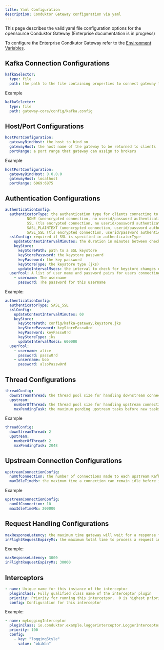 ```yaml
---
title: Yaml Configuration 
description: Conduktor Gateway configuration via yaml
---
```


This page describes the valid yaml file configuration options for the opensource Conduktor Gateway (Enterprise documentation is in progress)

To configure the Enterprise Condkutor Gateway refer to the [Environment Variables](./env-variables.md).

## Kafka Connection Configurations

```yaml
kafkaSelector:
  type: file
  path: the path to the file containing properties to connect gateway to the Kafka cluster
```

Example

```yaml
kafkaSelector:
  type: file
  path: gateway-core/config/kafka.config
```

## Host/Port Configurations

```yaml
hostPortConfiguration:
  gatewayBindHost: the host to bind on
  gatewayHost: the host name of the gateway to be returned to clients
  portRange: a port range that gateway can assign to brokers
```

Example

```yaml
hostPortConfiguration:
  gatewayBindHost: 0.0.0.0
  gatewayHost: localhost
  portRange: 6969:6975
```

## Authentication Configurations

```yaml
authenticationConfig:
  authenticatorType: the authentication type for clients connecting to the gateway.  Value can be one of:
          NONE (unencrypted connection, no userid/password authentication)
          SSL (tls encrypted connection, no userid/password authentication
          SASL_PLAINTEXT (unencrypted connection, userid/password authentication)
          SASL_SSL (tls encrypted connection, userid/password authentication)
  sslConfig: required if SSL is specified in authenticatorType
    updateContextIntervalMinutes: the duration in minutes between checks for for SSL context changes (minimum 1)
    keyStore:
      keyStorePath: path to a SSL keystore
      keyStorePassword: the keystore password
      keyPassword: the key password
      keyStoreType: the keystore type (jks)
      updateIntervalMsecs: the interval to check for keystore changes e.g. 600000
  userPool: A list of user name and password pairs for users connecting to the gateway.  Required if SASL is set in authenticatorType
    - username: The username 
      password: The password for this username
```

Example:

```yaml
authenticationConfig:
  authenticatorType: SASL_SSL
  sslConfig:
    updateContextIntervalMinutes: 60
    keyStore:
      keyStorePath: config/kafka-gateway.keystore.jks
      keyStorePassword: keyStorePassw0rd
      keyPassword: keyPassw0rd
      keyStoreType: jks
      updateIntervalMsecs: 600000
  userPool:
    - username: alice
      password: passw0rd
    - unsername: bob
      password: alsoPassw0rd
```


## Thread Configurations

```yaml
threadConfig:
  downStreamThread: the thread pool size for handling downstream connections (connections from Kafka clients)
  upstream:
    numberOfThread: the thread pool size for handling upstream connections (connections to Kafka brokers)
    maxPendingTask: the maximum pending upstream tasks before new tasks will be rejected
```

Example

```yaml
threadConfig:
  downStreamThread: 2
  upstream:
    numberOfThread: 2
    maxPendingTask: 2048
```

## Upstream Connection Configurations

```yaml
upstreamConnectionConfig:
  numOfConnection: the number of connections made to each upstream Kafka broker
  maxIdleTimeMs: the maximum time a connection can remain idle before it will be reaped
```

Example

```yaml
upstreamConnectionConfig:
  numOfConnection: 10
  maxIdleTimeMs: 200000
```

## Request Handling Configurations

```yaml
maxResponseLatency: the maximum time gateway will wait for a response from Kafka
inFlightRequestExpiryMs: the maximum total time to process a request in gateway before it will be rejected
```

Example:

```yaml
maxResponseLatency: 3000
inFlightRequestExpiryMs: 30000
```

## Interceptors

```yaml
- name: Unique name for this instance of the interceptor
  pluginClass: Fully qualified class name of the interceptor plugin
  priority: Priority for running this intercetpor.  0 is highest priority (run first), 2^32 is lowest.  If two interceptors have the same priority then the running order is indeterminate.
  config: Configuration for this interceptor
```

Example:

```yaml
- name: myLoggingInterceptor
  pluginClass: io.conduktor.example.loggerinterceptor.LoggerInterceptorPlugin
  priority: 100
  config:
    - key: "loggingStyle"
      value: "obiWan"
```

